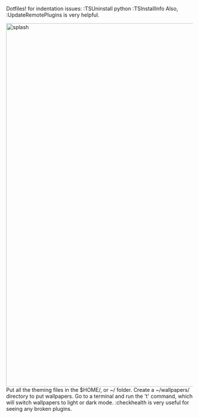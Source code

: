 Dotfiles!
for indentation issues:
:TSUninstall python
:TSInstallInfo
Also, :UpdateRemotePlugins is very helpful. 

<img width="978" alt="splash" src="https://github.com/user-attachments/assets/b6cecab9-ce60-4d59-96b9-80859a33acd8">
Put all the theming files in the $HOME/, or ~/ folder. Create a ~/wallpapers/ directory to put wallpapers. Go to a terminal and run the 't' command, which will switch wallpapers to light or dark mode. 
:checkhealth is very useful for seeing any broken plugins.
